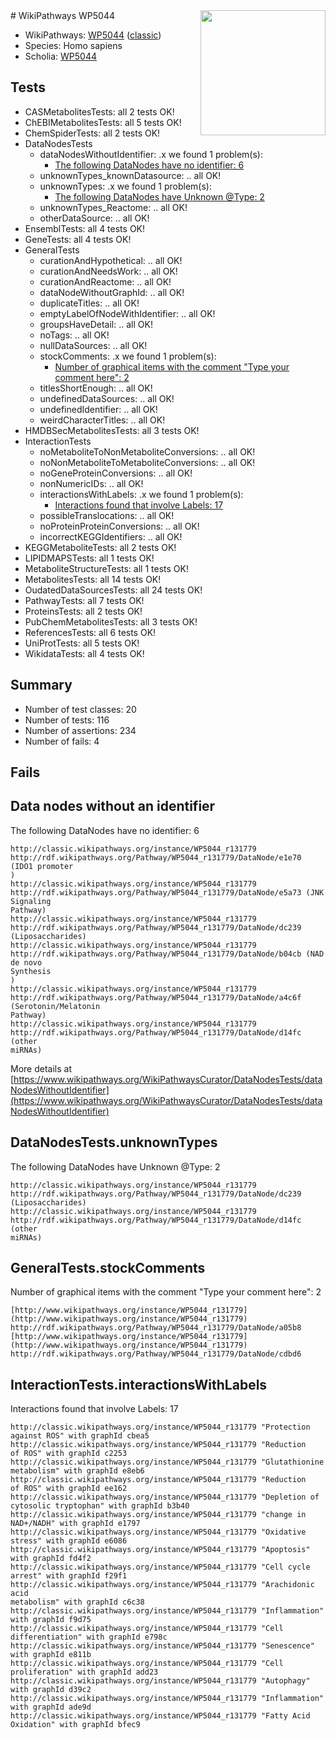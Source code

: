 <img style="float: right; width: 200px" src="https://upload.wikimedia.org/wikipedia/commons/thumb/8/83/Wplogo_with_text_500.png/640px-Wplogo_with_text_500.png" />
# WikiPathways WP5044

* WikiPathways: [WP5044](https://wikipathways.org/pathways/WP5044) ([classic](https://classic.wikipathways.org/instance/WP5044))
* Species: Homo sapiens
* Scholia: [WP5044](https://scholia.toolforge.org/wikipathways/WP5044)
## Tests
* CASMetabolitesTests: all 2 tests OK!
* ChEBIMetabolitesTests: all 5 tests OK!
* ChemSpiderTests: all 2 tests OK!
* DataNodesTests
    * dataNodesWithoutIdentifier: .x we found 1 problem(s):
        * [The following DataNodes have no identifier: 6](#d2d32fa5)
    * unknownTypes_knownDatasource: .. all OK!
    * unknownTypes: .x we found 1 problem(s):
        * [The following DataNodes have Unknown @Type: 2](#839973e0)
    * unknownTypes_Reactome: .. all OK!
    * otherDataSource: .. all OK!
* EnsemblTests: all 4 tests OK!
* GeneTests: all 4 tests OK!
* GeneralTests
    * curationAndHypothetical: .. all OK!
    * curationAndNeedsWork: .. all OK!
    * curationAndReactome: .. all OK!
    * dataNodeWithoutGraphId: .. all OK!
    * duplicateTitles: .. all OK!
    * emptyLabelOfNodeWithIdentifier: .. all OK!
    * groupsHaveDetail: .. all OK!
    * noTags: .. all OK!
    * nullDataSources: .. all OK!
    * stockComments: .x we found 1 problem(s):
        * [Number of graphical items with the comment "Type your comment here": 2](#6f4bfb2a)
    * titlesShortEnough: .. all OK!
    * undefinedDataSources: .. all OK!
    * undefinedIdentifier: .. all OK!
    * weirdCharacterTitles: .. all OK!
* HMDBSecMetabolitesTests: all 3 tests OK!
* InteractionTests
    * noMetaboliteToNonMetaboliteConversions: .. all OK!
    * noNonMetaboliteToMetaboliteConversions: .. all OK!
    * noGeneProteinConversions: .. all OK!
    * nonNumericIDs: .. all OK!
    * interactionsWithLabels: .x we found 1 problem(s):
        * [Interactions found that involve Labels: 17](#fe97a8bf)
    * possibleTranslocations: .. all OK!
    * noProteinProteinConversions: .. all OK!
    * incorrectKEGGIdentifiers: .. all OK!
* KEGGMetaboliteTests: all 2 tests OK!
* LIPIDMAPSTests: all 1 tests OK!
* MetaboliteStructureTests: all 1 tests OK!
* MetabolitesTests: all 14 tests OK!
* OudatedDataSourcesTests: all 24 tests OK!
* PathwayTests: all 7 tests OK!
* ProteinsTests: all 2 tests OK!
* PubChemMetabolitesTests: all 3 tests OK!
* ReferencesTests: all 6 tests OK!
* UniProtTests: all 5 tests OK!
* WikidataTests: all 4 tests OK!


## Summary

* Number of test classes: 20
* Number of tests: 116
* Number of assertions: 234
* Number of fails: 4

## Fails

<a name="d2d32fa5" />

## Data nodes without an identifier

The following DataNodes have no identifier: 6
```
http://classic.wikipathways.org/instance/WP5044_r131779 http://rdf.wikipathways.org/Pathway/WP5044_r131779/DataNode/e1e70 (IDO1 promoter
)
http://classic.wikipathways.org/instance/WP5044_r131779 http://rdf.wikipathways.org/Pathway/WP5044_r131779/DataNode/e5a73 (JNK Signaling
Pathway)
http://classic.wikipathways.org/instance/WP5044_r131779 http://rdf.wikipathways.org/Pathway/WP5044_r131779/DataNode/dc239 (Liposaccharides)
http://classic.wikipathways.org/instance/WP5044_r131779 http://rdf.wikipathways.org/Pathway/WP5044_r131779/DataNode/b04cb (NAD de novo
Synthesis
)
http://classic.wikipathways.org/instance/WP5044_r131779 http://rdf.wikipathways.org/Pathway/WP5044_r131779/DataNode/a4c6f (Serotonin/Melatonin
Pathway)
http://classic.wikipathways.org/instance/WP5044_r131779 http://rdf.wikipathways.org/Pathway/WP5044_r131779/DataNode/d14fc (other 
miRNAs)
```

More details at [https://www.wikipathways.org/WikiPathwaysCurator/DataNodesTests/dataNodesWithoutIdentifier](https://www.wikipathways.org/WikiPathwaysCurator/DataNodesTests/dataNodesWithoutIdentifier)

<a name="839973e0" />

## DataNodesTests.unknownTypes

The following DataNodes have Unknown @Type: 2
```
http://classic.wikipathways.org/instance/WP5044_r131779 http://rdf.wikipathways.org/Pathway/WP5044_r131779/DataNode/dc239 (Liposaccharides)
http://classic.wikipathways.org/instance/WP5044_r131779 http://rdf.wikipathways.org/Pathway/WP5044_r131779/DataNode/d14fc (other 
miRNAs)
```

<a name="6f4bfb2a" />

## GeneralTests.stockComments

Number of graphical items with the comment "Type your comment here": 2
```
[http://www.wikipathways.org/instance/WP5044_r131779](http://www.wikipathways.org/instance/WP5044_r131779) http://rdf.wikipathways.org/Pathway/WP5044_r131779/DataNode/a05b8
[http://www.wikipathways.org/instance/WP5044_r131779](http://www.wikipathways.org/instance/WP5044_r131779) http://rdf.wikipathways.org/Pathway/WP5044_r131779/DataNode/cdbd6
```

<a name="fe97a8bf" />

## InteractionTests.interactionsWithLabels

Interactions found that involve Labels: 17
```
http://classic.wikipathways.org/instance/WP5044_r131779 "Protection
against ROS" with graphId cbea5
http://classic.wikipathways.org/instance/WP5044_r131779 "Reduction 
of ROS" with graphId c2253
http://classic.wikipathways.org/instance/WP5044_r131779 "Glutathionine
metabolism" with graphId e8eb6
http://classic.wikipathways.org/instance/WP5044_r131779 "Reduction 
of ROS" with graphId ee162
http://classic.wikipathways.org/instance/WP5044_r131779 "Depletion of 
cytosolic tryptophan" with graphId b3b40
http://classic.wikipathways.org/instance/WP5044_r131779 "change in 
NAD+/NADH" with graphId e1797
http://classic.wikipathways.org/instance/WP5044_r131779 "Oxidative stress" with graphId e6086
http://classic.wikipathways.org/instance/WP5044_r131779 "Apoptosis" with graphId fd4f2
http://classic.wikipathways.org/instance/WP5044_r131779 "Cell cycle arrest" with graphId f29f1
http://classic.wikipathways.org/instance/WP5044_r131779 "Arachidonic acid
metabolism" with graphId c6c38
http://classic.wikipathways.org/instance/WP5044_r131779 "Inflammation" with graphId f9d75
http://classic.wikipathways.org/instance/WP5044_r131779 "Cell differentiation" with graphId e798c
http://classic.wikipathways.org/instance/WP5044_r131779 "Senescence" with graphId e811b
http://classic.wikipathways.org/instance/WP5044_r131779 "Cell proliferation" with graphId add23
http://classic.wikipathways.org/instance/WP5044_r131779 "Autophagy" with graphId d39c2
http://classic.wikipathways.org/instance/WP5044_r131779 "Inflammation" with graphId ade9d
http://classic.wikipathways.org/instance/WP5044_r131779 "Fatty Acid
Oxidation" with graphId bfec9
```

